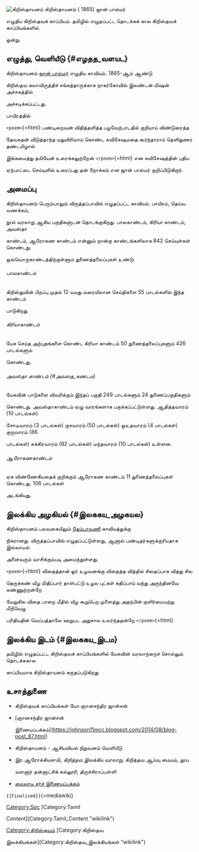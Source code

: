 ![கிறிஸ்தாயனம்](கிறிஸ்தாயனம்.jpg "கிறிஸ்தாயனம்") கிறிஸ்தாயனம் ( 1865) ஜான் பால்மர்
எழுதிய கிறிஸ்தவக் காப்பியம். தமிழில் எழுதப்பட்ட தொடக்கக் கால கிறிஸ்தவக் காப்பியங்களில்
ஒன்று.

## எழுத்து, வெளியீடு {#எழதத_வளயட}

கிறிஸ்தாயனம் [ஜான் பால்மர்](ஜான்_பால்மர் "wikilink") எழுதிய காவியம். 1865-ஆம் ஆண்டு
கிறிஸ்தவ கலாவிருத்திச் சங்கத்தாருக்காக நாகர்கோவில் இலண்டன் மிஷன் அச்சகத்தில்
அச்சடிக்கப்பட்டது.

பாயிரத்தில்

`<poem>`{=html} பண்டிறைவன் விதித்தளித்த பழவேற்பாடதில் குறியாய் விண்டுரைத்த
தேவசுதன் விடுத்தாந்த மதுவிரிவாய் கொண்ட சுவிசேஷமதை கூர்ந்தாராய் தெளிதுணர தண்டமிழால்
இங்கமைத்து தமியேன் உரைக்கலுற்றேன் `</poem>`{=html} என சுவிசேஷத்தின் புதிய
ஏற்பாட்டை செய்யுளில் உரைப்பது தன் நோக்கம் என ஜான் பால்மர் குறிப்பிடுகிறார்.

## அமைப்பு

கிறிஸ்தாயனம் பெரும்பாலும் விருத்தப்பாவில் எழுதப்பட்ட காவியம். பாயிரம், தெய்வ வணக்கம்,
நூல் வரலாறு ஆகிய பகுதிகளுடன் தொடங்குகிறது. பாலகாண்டம், கிரியா காண்டம், அவஸ்தா
காண்டம், ஆரோகண காண்டம் என்னும் நான்கு காண்டங்களிலாக 842 செய்யுள்கள் கொண்டது.
ஒவ்வொருகாண்டத்திற்குள்ளும் துணைத்தலைப்புகள் உண்டு.

###### பாலகாண்டம்

கிறிஸ்துவின் பிறப்பு முதல் 12 வயது வரையிலான செய்திகளை 55 பாடல்களில் இந்த காண்டம்
பாடுகிறது

###### கிரியாகாண்டம்

யேசு செய்த அற்புதங்களை கொண்ட கிரியா காண்டம் 50 துணைத்தலைப்புகளும் 426 பாடல்களும்
கொண்டது.

###### அவஸ்தா காண்டம் {#அவஸத_கணடம}

யேசுவின் பாடுகளை விவரிக்கும் இந்தப் பகுதி 249 பாடல்களும் 24 துணைப்பகுதிகளும்
கொண்டது. அவஸ்தாகாண்டம் ஏழு வாரங்களாக பகுக்கப்பட்டுள்ளது. ஆதித்தவாரம் (10 பாடல்கள்)
சோமவாரம் (3 பாடல்கள்) குசவாரம் (50 பாடல்கள்) ஒஉதவாரம் (4 பாடல்கள்) குருவாரம் (86
பாடல்கள்) சுக்கிரவாரம் (82 பாடல்கள்) மந்தவாரம் (10 பாடல்கள்) உள்ளன.

###### ஆரோகணகாண்டம்

ஏசு விண்ணேகியதைக் குறிக்கும் ஆரோகண காண்டம் 11 துணைத்தலைப்புகள் கொண்டது. 106 பாடல்கள்
அடங்கியது.

## இலக்கிய அழகியல் {#இலககய_அழகயல}

கிறிஸ்தாயனம் பலவகையிலும் [தேம்பாவணி](தேம்பாவணி "wikilink") காவியத்துக்கு
நிகரானது. விருத்தப்பாவில் எழுதப்பட்டுள்ளது, ஆனால் பண்டிதர்களுக்குரியதாக இல்லாமல்
அனைவரும் வாசிக்கும்படி அமைந்துள்ளது.

`<poem>`{=html} விதைத்தான் ஓர் உழவனங்கு விதைத்த வித்தில் சிதைப்பாக வித்து சில
தெருக்கண் வீழ மிதிப்பார் தாள்பட்டு உழல புட்கள் கதிப்பாய் வந்து அருந்தினவே கண்ணுற்றன்றே
வேறுசில விதை பாறை மீதில் வீழ கூறுபெற முளைத்து அதற்பின் குளிர்மையற்று மீறியெழு
பரிதியதின் வெப்பத்தாலே ஊறுபட அதுசால உலர்ந்ததன்றே `</poem>`{=html}

## இலக்கிய இடம் {#இலககய_இடம}

தமிழில் எழுதப்பட்ட கிறிஸ்தவக் காப்பியங்களில் யேசுவின் வரலாற்றைச் சொல்லும் தொடக்ககால
காப்பியமாக கிறிஸ்தாயனம் கருதப்படுகிறது

## உசாத்துணை

-   கிறிஸ்தவக் காப்பியங்கள் யோ.ஞானசந்திர ஜான்சன்
-   [ஞானசந்திர ஜான்சன்
    இணையப்பக்கம்](https://johnson11mcc.blogspot.com/2014/08/blog-post_87.html)
-   கிறிஸ்தாயனம் - ஆசியவியல் நிறுவனம் வெளியீடு
-   இர.ஆரோக்கியசாமி, *கிறித்தவ இலக்கிய வரலாறு*, கிறித்தவ ஆய்வு மையம், தூய
    வளனார் தன்னாட்சிக் கல்லூரி, திருச்சிராப்பள்ளி
-   [மைலாடி சர்ச் இணையப்பக்கம்](https://mylaudycsichurch.blogspot.com/2011/)

`{{Finalised}}`{=mediawiki}

[Category:Spc](Category:Spc "wikilink") [Category:Tamil
Content](Category:Tamil_Content "wikilink")
[Category:கிறிஸ்தவம்](Category:கிறிஸ்தவம் "wikilink") [Category:கிறிஸ்தவ
இலக்கியங்கள்](Category:கிறிஸ்தவ_இலக்கியங்கள் "wikilink")
